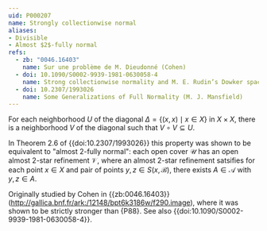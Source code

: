 ```yaml
---
uid: P000207
name: Strongly collectionwise normal
aliases:
- Divisible
- Almost $2$-fully normal
refs:
  - zb: "0046.16403"
    name: Sur une problème de M. Dieudonné (Cohen)
  - doi: 10.1090/S0002-9939-1981-0630058-4
    name: Strong collectionwise normality and M. E. Rudin’s Dowker space (Hart)
  - doi: 10.2307/1993026
    name: Some Generalizations of Full Normality (M. J. Mansfield)
---
```


For each neighborhood $U$ of the diagonal $\Delta=\{(x,x)\mid x\in X\}$
in $X\times X$, there is a neighborhood $V$ of the diagonal such that
$V\circ V\subseteq U$.

In Theorem 2.6 of {{doi:10.2307/1993026}} this property was shown to be equivalent to
"almost $2$-fully normal": each open cover $\mathcal U$ has an open almost $2$-star
refinement $\mathcal V$, where an almost $2$-star refinement satsifies for each
point $x\in X$ and pair of points $y,z\in S(x,\mathcal B)$, there exists $A\in\mathcal A$
with $y,z\in A$.

Originally studied by Cohen in {{zb:0046.16403}}
(<http://gallica.bnf.fr/ark:/12148/bpt6k3186w/f290.image>),
where it was shown to be
strictly stronger than {P88}.
See also {{doi:10.1090/S0002-9939-1981-0630058-4}}.

